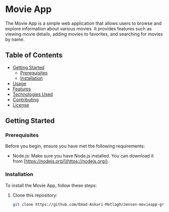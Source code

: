 # Movie App

The Movie App is a simple web application that allows users to browse and explore information about various movies. It provides features such as viewing movie details, adding movies to favorites, and searching for movies by name.

## Table of Contents

- [Getting Started](#getting-started)
  - [Prerequisites](#prerequisites)
  - [Installation](#installation)
- [Usage](#usage)
- [Features](#features)
- [Technologies Used](#technologies-used)
- [Contributing](#contributing)
- [License](#license)

## Getting Started

### Prerequisites

Before you begin, ensure you have met the following requirements:

- Node.js: Make sure you have Node.js installed. You can download it from [https://nodejs.org/](https://nodejs.org/).

### Installation

To install the Movie App, follow these steps:

1. Clone this repository:

   ```bash
   git clone https://github.com/Emad-Askari-Motlagh/Jensen-movieapp-group.git
   ```
